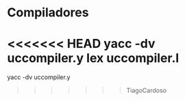 # Compiladores
<<<<<<< HEAD
yacc -dv uccompiler.y
lex uccompiler.l
=======
yacc -dv uccompiler.y
>>>>>>> TiagoCardoso
